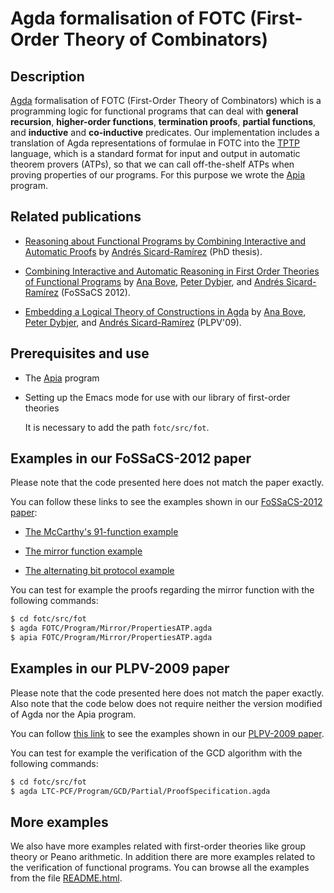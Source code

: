 Agda formalisation of FOTC (First-Order Theory of Combinators)
==============================================================

Description
-----------

[Agda](http://wiki.portal.chalmers.se/agda/pmwiki.php) formalisation
of FOTC (First-Order Theory of Combinators) which is a programming
logic for functional programs that can deal with **general
recursion**, **higher-order functions**, **termination proofs**,
**partial functions**, and **inductive** and **co-inductive**
predicates. Our implementation includes a translation of Agda
representations of formulae in FOTC into the
[TPTP](http://www.cs.miami.edu/~tptp/) language, which is a standard
format for input and output in automatic theorem provers (ATPs), so
that we can call off-the-shelf ATPs when proving properties of our
programs. For this purpose we wrote the
[Apia](https://github.com/asr/apia) program.

Related publications
--------------

* [Reasoning about Functional Programs by Combining Interactive and
  Automatic Proofs](http://www1.eafit.edu.co/asr/publications.html#phd-thesis)
  by [Andrés Sicard-Ramírez](http://www1.eafit.edu.co/asr/) (PhD thesis).

* [Combining Interactive and Automatic Reasoning in First Order
  Theories of Functional
  Programs](http://www1.eafit.edu.co/asr/publications.html#fossacs-2012)
  by [Ana Bove](http://www.cse.chalmers.se/~bove/), [Peter
  Dybjer](http://www.cse.chalmers.se/~peterd/), and [Andrés
  Sicard-Ramírez](http://www1.eafit.edu.co/asr/) (FoSSaCS 2012).

* [Embedding a Logical Theory of Constructions in
  Agda](http://www1.eafit.edu.co/asr/publications.html#plpv-2009)
  by [Ana Bove](http://www.cse.chalmers.se/~bove/), [Peter
  Dybjer](http://www.cse.chalmers.se/~peterd/), and [Andrés
  Sicard-Ramírez](http://www1.eafit.edu.co/asr/) (PLPV'09).

Prerequisites and use
---------------------

* The [Apia](https://github.com/asr/apia/blob/master/README.md) program

* Setting up the Emacs mode for use with our library of first-order
   theories

   It is necessary to add the path `fotc/src/fot`.

Examples in our FoSSaCS-2012 paper
----------------------------------

Please note that the code presented here does not match the paper
exactly.

You can follow these links to see the examples shown in our
[FoSSaCS-2012 paper](http://www1.eafit.edu.co/asr/publications.html#fossacs-2012):

* [The McCarthy's 91-function
  example](https://github.com/asr/fotc/blob/master/src/fot/FOTC/Program/McCarthy91/PropertiesATP.agda)

* [The mirror function
   example](https://github.com/asr/fotc/blob/master/src/fot/FOTC/Program/Mirror/PropertiesATP.agda)

* [The alternating bit protocol
   example](https://github.com/asr/fotc/blob/master/src/fot/FOTC/Program/ABP/CorrectnessProofATP.agda)

You can test for example the proofs regarding the mirror function with
the following commands:

````bash
$ cd fotc/src/fot
$ agda FOTC/Program/Mirror/PropertiesATP.agda
$ apia FOTC/Program/Mirror/PropertiesATP.agda
````

Examples in our PLPV-2009 paper
-------------------------------

Please note that the code presented here does not match the paper
exactly. Also note that the code below does not require neither the
version modified of Agda nor the Apia program.

You can follow
[this link](https://github.com/asr/fotc/blob/master/src/fot/LTC-PCF/README.agda)
to see the examples shown in our
[PLPV-2009 paper](http://www1.eafit.edu.co/asr/publications.html#plpv-2009).

You can test for example the verification of the GCD algorithm with
the following commands:

````bash
$ cd fotc/src/fot
$ agda LTC-PCF/Program/GCD/Partial/ProofSpecification.agda
````

More examples
-------------

We also have more examples related with first-order theories like
group theory or Peano arithmetic. In addition there are more examples
related to the verification of functional programs. You can browse all
the examples from the file
[README.html](https://github.com/asr/fotc/blob/master/src/fot/README.agda).
